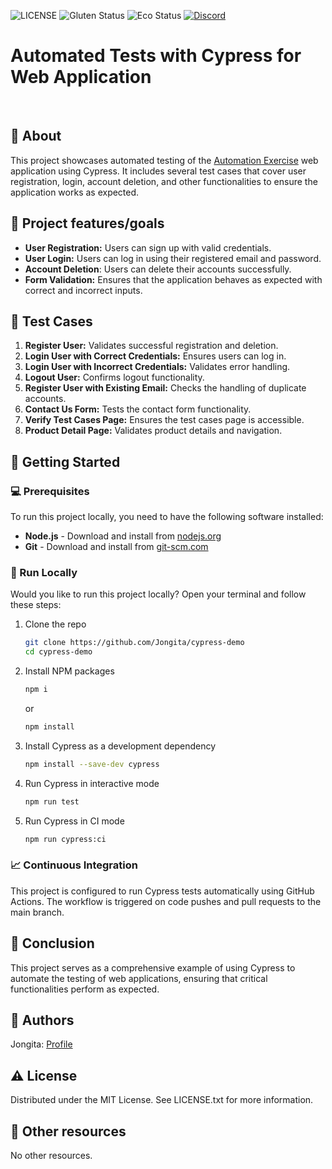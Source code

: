 ![LICENSE](https://img.shields.io/badge/license-MIT-blue.svg?style=flat-square)
![Gluten Status](https://img.shields.io/badge/Gluten-Free-green.svg)
![Eco Status](https://img.shields.io/badge/ECO-Friendly-green.svg)
[![Discord](https://discord.com/api/guilds/571393319201144843/widget.png)](https://discord.gg/dRwW4rw)

# Automated Tests with Cypress for Web Application

<br>

## 🌟 About

This project showcases automated testing of the [Automation Exercise](https://www.automationexercise.com/) web application using Cypress. It includes several test cases that cover user registration, login, account deletion, and other functionalities to ensure the application works as expected.

## 🎯 Project features/goals

-   **User Registration:** Users can sign up with valid credentials.
-   **User Login:** Users can log in using their registered email and password.
-   **Account Deletion**: Users can delete their accounts successfully.
-   **Form Validation:** Ensures that the application behaves as expected with correct and incorrect inputs.

## 🧪 Test Cases

1. **Register User:** Validates successful registration and deletion.
2. **Login User with Correct Credentials:** Ensures users can log in.
3. **Login User with Incorrect Credentials:** Validates error handling.
4. **Logout User:** Confirms logout functionality.
5. **Register User with Existing Email:** Checks the handling of duplicate accounts.
6. **Contact Us Form:** Tests the contact form functionality.
7. **Verify Test Cases Page:** Ensures the test cases page is accessible.
8. **Product Detail Page:** Validates product details and navigation.

## 🧰 Getting Started

### 💻 Prerequisites

To run this project locally, you need to have the following software installed:

-   **Node.js** - Download and install from [nodejs.org](https://nodejs.org)
-   **Git** - Download and install from [git-scm.com](https://git-scm.com)

### 🏃 Run Locally

Would you like to run this project locally? Open your terminal and follow these steps:

1. Clone the repo
    ```sh
    git clone https://github.com/Jongita/cypress-demo
    cd cypress-demo
    ```
2. Install NPM packages
    ```sh
    npm i
    ```
    or
    ```sh
    npm install
    ```
3. Install Cypress as a development dependency
    ```sh
    npm install --save-dev cypress
    ```
4. Run Cypress in interactive mode
    ```sh
    npm run test
    ```
5. Run Cypress in CI mode
    ```sh
    npm run cypress:ci
    ```

### 📈 Continuous Integration

This project is configured to run Cypress tests automatically using GitHub Actions. The workflow is triggered on code pushes and pull requests to the main branch.

## 🎉 Conclusion

This project serves as a comprehensive example of using Cypress to automate the testing of web applications, ensuring that critical functionalities perform as expected.

## 🎅 Authors

Jongita: [Profile](https://github.com/jongita)

## ⚠️ License

Distributed under the MIT License. See LICENSE.txt for more information.

## 🔗 Other resources

No other resources.
